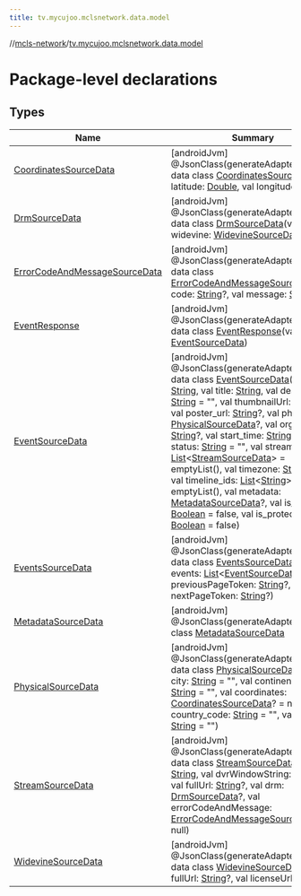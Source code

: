 ```yaml
---
title: tv.mycujoo.mclsnetwork.data.model
---
```

//[mcls-network](../../index.html)/[tv.mycujoo.mclsnetwork.data.model](index.html)



# Package-level declarations



## Types


| Name | Summary |
|---|---|
| [CoordinatesSourceData](-coordinates-source-data/index.html) | [androidJvm]<br>@JsonClass(generateAdapter = true)<br>data class [CoordinatesSourceData](-coordinates-source-data/index.html)(val latitude: [Double](https://kotlinlang.org/api/latest/jvm/stdlib/kotlin/-double/index.html), val longitude: [Double](https://kotlinlang.org/api/latest/jvm/stdlib/kotlin/-double/index.html)) |
| [DrmSourceData](-drm-source-data/index.html) | [androidJvm]<br>@JsonClass(generateAdapter = true)<br>data class [DrmSourceData](-drm-source-data/index.html)(val widevine: [WidevineSourceData](-widevine-source-data/index.html)?) |
| [ErrorCodeAndMessageSourceData](-error-code-and-message-source-data/index.html) | [androidJvm]<br>@JsonClass(generateAdapter = true)<br>data class [ErrorCodeAndMessageSourceData](-error-code-and-message-source-data/index.html)(val code: [String](https://kotlinlang.org/api/latest/jvm/stdlib/kotlin/-string/index.html)?, val message: [String](https://kotlinlang.org/api/latest/jvm/stdlib/kotlin/-string/index.html)?) |
| [EventResponse](-event-response/index.html) | [androidJvm]<br>@JsonClass(generateAdapter = true)<br>data class [EventResponse](-event-response/index.html)(val event: [EventSourceData](-event-source-data/index.html)) |
| [EventSourceData](-event-source-data/index.html) | [androidJvm]<br>@JsonClass(generateAdapter = true)<br>data class [EventSourceData](-event-source-data/index.html)(val id: [String](https://kotlinlang.org/api/latest/jvm/stdlib/kotlin/-string/index.html), val title: [String](https://kotlinlang.org/api/latest/jvm/stdlib/kotlin/-string/index.html), val description: [String](https://kotlinlang.org/api/latest/jvm/stdlib/kotlin/-string/index.html) = &quot;&quot;, val thumbnailUrl: [String](https://kotlinlang.org/api/latest/jvm/stdlib/kotlin/-string/index.html)?, val poster_url: [String](https://kotlinlang.org/api/latest/jvm/stdlib/kotlin/-string/index.html)?, val physical: [PhysicalSourceData](-physical-source-data/index.html)?, val organiser: [String](https://kotlinlang.org/api/latest/jvm/stdlib/kotlin/-string/index.html)?, val start_time: [String](https://kotlinlang.org/api/latest/jvm/stdlib/kotlin/-string/index.html), val status: [String](https://kotlinlang.org/api/latest/jvm/stdlib/kotlin/-string/index.html) = &quot;&quot;, val streams: [List](https://kotlinlang.org/api/latest/jvm/stdlib/kotlin.collections/-list/index.html)&lt;[StreamSourceData](-stream-source-data/index.html)&gt; = emptyList(), val timezone: [String](https://kotlinlang.org/api/latest/jvm/stdlib/kotlin/-string/index.html) = &quot;&quot;, val timeline_ids: [List](https://kotlinlang.org/api/latest/jvm/stdlib/kotlin.collections/-list/index.html)&lt;[String](https://kotlinlang.org/api/latest/jvm/stdlib/kotlin/-string/index.html)&gt; = emptyList(), val metadata: [MetadataSourceData](-metadata-source-data/index.html)?, val is_test: [Boolean](https://kotlinlang.org/api/latest/jvm/stdlib/kotlin/-boolean/index.html) = false, val is_protected: [Boolean](https://kotlinlang.org/api/latest/jvm/stdlib/kotlin/-boolean/index.html) = false) |
| [EventsSourceData](-events-source-data/index.html) | [androidJvm]<br>@JsonClass(generateAdapter = true)<br>data class [EventsSourceData](-events-source-data/index.html)(val events: [List](https://kotlinlang.org/api/latest/jvm/stdlib/kotlin.collections/-list/index.html)&lt;[EventSourceData](-event-source-data/index.html)&gt;, val previousPageToken: [String](https://kotlinlang.org/api/latest/jvm/stdlib/kotlin/-string/index.html)?, val nextPageToken: [String](https://kotlinlang.org/api/latest/jvm/stdlib/kotlin/-string/index.html)?) |
| [MetadataSourceData](-metadata-source-data/index.html) | [androidJvm]<br>@JsonClass(generateAdapter = true)<br>class [MetadataSourceData](-metadata-source-data/index.html) |
| [PhysicalSourceData](-physical-source-data/index.html) | [androidJvm]<br>@JsonClass(generateAdapter = true)<br>data class [PhysicalSourceData](-physical-source-data/index.html)(val city: [String](https://kotlinlang.org/api/latest/jvm/stdlib/kotlin/-string/index.html) = &quot;&quot;, val continent_code: [String](https://kotlinlang.org/api/latest/jvm/stdlib/kotlin/-string/index.html) = &quot;&quot;, val coordinates: [CoordinatesSourceData](-coordinates-source-data/index.html)? = null, val country_code: [String](https://kotlinlang.org/api/latest/jvm/stdlib/kotlin/-string/index.html) = &quot;&quot;, val venue: [String](https://kotlinlang.org/api/latest/jvm/stdlib/kotlin/-string/index.html) = &quot;&quot;) |
| [StreamSourceData](-stream-source-data/index.html) | [androidJvm]<br>@JsonClass(generateAdapter = true)<br>data class [StreamSourceData](-stream-source-data/index.html)(val id: [String](https://kotlinlang.org/api/latest/jvm/stdlib/kotlin/-string/index.html), val dvrWindowString: [String](https://kotlinlang.org/api/latest/jvm/stdlib/kotlin/-string/index.html)?, val fullUrl: [String](https://kotlinlang.org/api/latest/jvm/stdlib/kotlin/-string/index.html)?, val drm: [DrmSourceData](-drm-source-data/index.html)?, val errorCodeAndMessage: [ErrorCodeAndMessageSourceData](-error-code-and-message-source-data/index.html)? = null) |
| [WidevineSourceData](-widevine-source-data/index.html) | [androidJvm]<br>@JsonClass(generateAdapter = true)<br>data class [WidevineSourceData](-widevine-source-data/index.html)(val fullUrl: [String](https://kotlinlang.org/api/latest/jvm/stdlib/kotlin/-string/index.html)?, val licenseUrl: [String](https://kotlinlang.org/api/latest/jvm/stdlib/kotlin/-string/index.html)?) |

